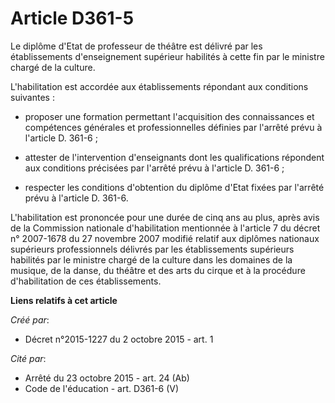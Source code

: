 # Article D361-5

Le diplôme d'Etat de professeur de théâtre est délivré par les établissements d'enseignement supérieur habilités à cette fin
par le ministre chargé de la culture. 

L'habilitation est accordée aux établissements répondant aux conditions suivantes : 

- proposer une formation permettant l'acquisition des connaissances et compétences générales et professionnelles définies par
l'arrêté prévu à l'article D. 361-6 ; 

- attester de l'intervention d'enseignants dont les qualifications répondent aux conditions précisées par l'arrêté prévu à
l'article D. 361-6 ; 

- respecter les conditions d'obtention du diplôme d'Etat fixées par l'arrêté prévu à l'article D. 361-6. 

L'habilitation est prononcée pour une durée de cinq ans au plus, après avis de la Commission nationale d'habilitation
mentionnée à l'article 7 du décret n° 2007-1678 du 27 novembre 2007 modifié relatif aux diplômes nationaux supérieurs
professionnels délivrés par les établissements supérieurs habilités par le ministre chargé de la culture dans les domaines de
la musique, de la danse, du théâtre et des arts du cirque et à la procédure d'habilitation de ces établissements.

**Liens relatifs à cet article**

_Créé par_:

  - Décret n°2015-1227 du 2 octobre 2015 - art. 1

_Cité par_:

  - Arrêté du 23 octobre 2015 - art. 24 (Ab)
  - Code de l'éducation - art. D361-6 (V)
